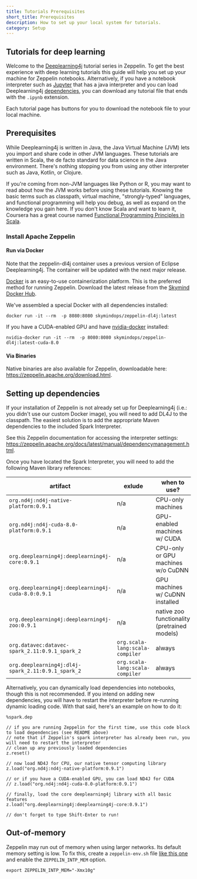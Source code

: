 ```yaml
---
title: Tutorials Prerequisites
short_title: Prerequisites
description: How to set up your local system for tutorials.
category: Setup
---
```


## Tutorials for deep learning

Welcome to the [Deeplearning4j](https://deeplearning4j.org/) tutorial series in Zeppelin. To get the best experience with deep learning tutorials this guide will help you set up your machine for Zeppelin notebooks. Alternatively, if you have a notebook interpreter such as [Jupyter](https://jupyter.org/) that has a java interpreter and you can load Deeplearning4j [dependencies](/docs/latest/deeplearning4j-config-buildtools), you can download any tutorial file that ends with the `.ipynb` extension.

Each tutorial page has buttons for you to download the notebook file to your local machine.

## Prerequisites

While Deeplearning4j is written in Java, the Java Virtual Machine (JVM) lets you import and share code in other JVM languages. These tutorials are written in Scala, the de facto standard for data science in the Java environment. There's nothing stopping you from using any other interpreter such as Java, Kotlin, or Clojure.

If you're coming from non-JVM languages like Python or R, you may want to read about how the JVM works before using these tutorials. Knowing the basic terms such as classpath, virtual machine, "strongly-typed" languages, and functional programming will help you debug, as well as expand on the knowledge you gain here. If you don't know Scala and want to learn it, Coursera has a great course named [Functional Programming Principles in Scala](https://www.coursera.org/learn/progfun1).

### Install Apache Zeppelin

#### Run via Docker

<div class="alert">Note that the zeppelin-dl4j container uses a previous version of Eclipse Deeplearning4j. The container will be updated with the next major release.</div> 

[Docker](https://www.docker.com/) is an easy-to-use containerization platform. This is the preferred method for running Zeppelin. Download the latest release from the [Skymind Docker Hub](https://hub.docker.com/r/skymindops/zeppelin-dl4j/).

We've assembled a special Docker with all dependencies installed:
```
docker run -it --rm  -p 8080:8080 skymindops/zeppelin-dl4j:latest
```

If you have a CUDA-enabled GPU and have [nvidia-docker](https://github.com/NVIDIA/nvidia-docker) installed:
```
nvidia-docker run -it --rm  -p 8080:8080 skymindops/zeppelin-dl4j:latest-cuda-8.0
```

#### Via Binaries

Native binaries are also available for Zeppelin, downloadable here: https://zeppelin.apache.org/download.html.

## Setting up dependencies

If your installation of Zeppelin is not already set up for Deeplearning4j (i.e.: you didn't use our custom Docker image), you will need to add DL4J to the classpath. The easiest solution is to add the appropriate Maven dependencies to the included Spark Interpreter.

See this Zeppelin documentation for accessing the interpreter settings: https://zeppelin.apache.org/docs/latest/manual/dependencymanagement.html.

Once you have located the Spark Interpreter, you will need to add the following Maven library references:

| artifact | exlude | when to use? |
|---|---|---|
| `org.nd4j:nd4j-native-platform:0.9.1` | n/a | CPU-only machines |
| `org.nd4j:nd4j-cuda-8.0-platform:0.9.1` | n/a | GPU-enabled machines w/ CUDA |
| `org.deeplearning4j:deeplearning4j-core:0.9.1` | n/a | CPU-only or GPU machines w/o CuDNN |
| `org.deeplearning4j:deeplearning4j-cuda-8.0:0.9.1` | n/a | GPU machines w/ CuDNN installed |
| `org.deeplearning4j:deeplearning4j-zoo:0.9.1` | n/a | native zoo functionality (pretrained models) |
| `org.datavec:datavec-spark_2.11:0.9.1_spark_2` | `org.scala-lang:scala-compiler` | always |
| `org.deeplearning4j:dl4j-spark_2.11:0.9.1_spark_2` | `org.scala-lang:scala-compiler` | always |


Alternatively, you can dynamically load dependencies into notebooks, though this is not recommended. If you intend on adding new dependencies, you will have to restart the interpreter before re-running dynamic loading code. With that said, here's an example on how to do it:

```
%spark.dep

// if you are running Zeppelin for the first time, use this code block to load dependencies (see README above)
// note that if Zeppelin's spark interpreter has already been run, you will need to restart the interpreter
// clean up any previously loaded dependencies
z.reset()

// now load ND4J for CPU, our native tensor computing library
z.load("org.nd4j:nd4j-native-platform:0.9.1")

// or if you have a CUDA-enabled GPU, you can load ND4J for CUDA
// z.load("org.nd4j:nd4j-cuda-8.0-platform:0.9.1")

// finally, load the core deeplearning4j library with all basic features
z.load("org.deeplearning4j:deeplearning4j-core:0.9.1")

// don't forget to type Shift-Enter to run!
```

## Out-of-memory

Zeppelin may run out of memory when using larger networks. Its default memory setting is low. To fix this, create a `zeppelin-env.sh` file [like this one](https://github.com/apache/zeppelin/blob/master/conf/zeppelin-env.sh.template#L23) and enable the `ZEPPELIN_INTP_MEM` option.

```
export ZEPPELIN_INTP_MEM="-Xmx10g"
```
